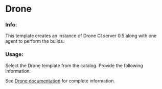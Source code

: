 # Drone

### Info:

This template creates an instance of Drone CI server 0.5 along with one agent to perform the builds.

### Usage:

Select the Drone template from the catalog. Provide the following information:


See [Drone documentation](http://readme.drone.io/setup/overview/) for complete information.